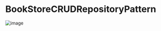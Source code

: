 # BookStoreCRUDRepositoryPattern

![image](https://user-images.githubusercontent.com/50498182/237057674-781d0548-05f3-4656-82e7-bc1aaf1202af.png)
